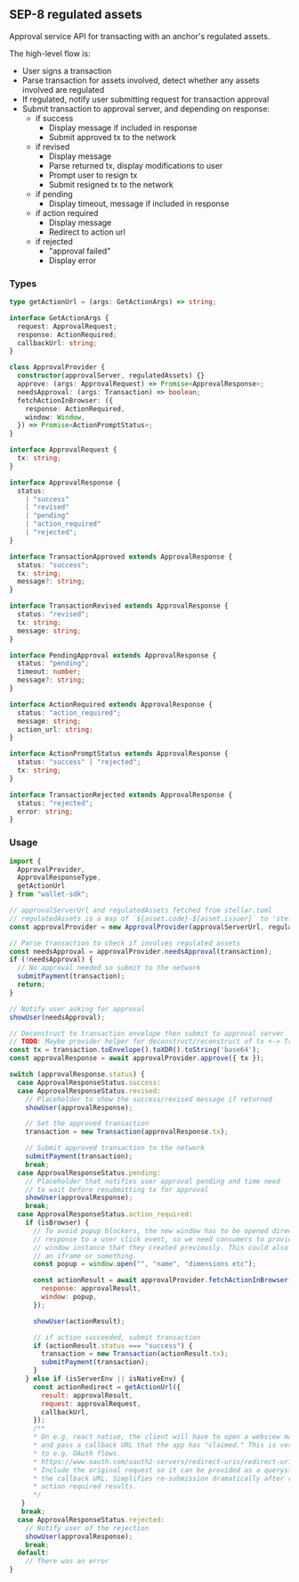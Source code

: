 ## SEP-8 regulated assets

Approval service API for transacting with an anchor's regulated assets.

The high-level flow is:

- User signs a transaction
- Parse transaction for assets involved, detect whether any assets involved are regulated
- If regulated, notify user submitting request for transaction approval
- Submit transaction to approval server, and depending on response:
  - if success
    - Display message if included in response
    - Submit approved tx to the network
  - if revised
    - Display message
    - Parse returned tx, display modifications to user
    - Prompt user to resign tx
    - Submit resigned tx to the network
  - if pending
    - Display timeout, message if included in response
  - if action required
    - Display message
    - Redirect to action url
  - if rejected
    - "approval failed"
    - Display error


### Types

```ts
type getActionUrl = (args: GetActionArgs) => string;

interface GetActionArgs {
  request: ApprovalRequest;
  response: ActionRequired;
  callbackUrl: string;
}

class ApprovalProvider {
  constructor(approvalServer, regulatedAssets) {}
  approve: (args: ApprovalRequest) => Promise<ApprovalResponse>;
  needsApproval: (args: Transaction) => boolean;
  fetchActionInBrowser: ({
    response: ActionRequired,
    window: Window,
  }) => Promise<ActionPromptStatus>;
}

interface ApprovalRequest {
  tx: string;
}

interface ApprovalResponse {
  status:
    | "success"
    | "revised"
    | "pending"
    | "action_required"
    | "rejected";
}

interface TransactionApproved extends ApprovalResponse {
  status: "success";
  tx: string;
  message?: string;
}

interface TransactionRevised extends ApprovalResponse {
  status: "revised";
  tx: string;
  message: string;
}

interface PendingApproval extends ApprovalResponse {
  status: "pending";
  timeout: number;
  message?: string;
}

interface ActionRequired extends ApprovalResponse {
  status: "action_required";
  message: string;
  action_url: string;
}

interface ActionPromptStatus extends ApprovalResponse {
  status: "success" | "rejected";
  tx: string;
}

interface TransactionRejected extends ApprovalResponse {
  status: "rejected";
  error: string;
}
```

### Usage

```js
import {
  ApprovalProvider,
  ApprovalResponseType,
  getActionUrl
} from "wallet-sdk";

// approvalServerUrl and regulatedAssets fetched from stellar.toml
// regulatedAssets is a map of `${asset.code}-${asset.issuer}` to 'stellar-base' Asset
const approvalProvider = new ApprovalProvider(approvalServerUrl, regulatedAssets);

// Parse transaction to check if involves regulated assets
const needsApproval = approvalProvider.needsApproval(transaction);
if (!needsApproval) {
  // No approval needed so submit to the network
  submitPayment(transaction);
  return;
}

// Notify user asking for approval
showUser(needsApproval);

// Deconstruct to transaction envelope then submit to approval server
// TODO: Maybe provider helper for deconstruct/reconstruct of tx <-> Transaction?
const tx = transaction.toEnvelope().toXDR().toString('base64');
const approvalResponse = await approvalProvider.approve({ tx });

switch (approvalResponse.status) {
  case ApprovalResponseStatus.success:
  case ApprovalResponseStatus.revised:
    // Placeholder to show the success/revised message if returned
    showUser(approvalResponse);

    // Set the approved transaction
    transaction = new Transaction(approvalResponse.tx);

    // Submit approved transaction to the network
    submitPayment(transaction);
    break;
  case ApprovalResponseStatus.pending:
    // Placeholder that notifies user approval pending and time need
    // to wait before resubmitting tx for approval
    showUser(approvalResponse);
    break;
  case ApprovalResponseStatus.action_required:
    if (isBrowser) {
      // To avoid popup blockers, the new window has to be opened directly in
      // response to a user click event, so we need consumers to provide us a
      // window instance that they created previously. This could also be done in
      // an iframe or something.
      const popup = window.open("", "name", "dimensions etc");

      const actionResult = await approvalProvider.fetchActionInBrowser({
        response: approvalResult,
        window: popup,
      });

      showUser(actionResult);

      // if action succeeded, submit transaction
      if (actionResult.status === "success") {
        transaction = new Transaction(actionResult.tx);
        submitPayment(transaction);  
      }
    } else if (isServerEnv || isNativeEnv) {
      const actionRedirect = getActionUrl({
        result: approvalResult,
        request: approvalRequest,
        callbackUrl,
      });
      /**
      * On e.g. react native, the client will have to open a webview manually
      * and pass a callback URL that the app has "claimed." This is very similar
      * to e.g. OAuth flows.
      * https://www.oauth.com/oauth2-servers/redirect-uris/redirect-uris-native-apps/
      * Include the original request so it can be provided as a querystring to
      * the callback URL. Simplifies re-submission dramatically after receiving
      * action required results.
      */
   }
   break;
  case ApprovalResponseStatus.rejected:
    // Notify user of the rejection
    showUser(approvalResponse);
    break;
  default:
    // There was an error
}
```
